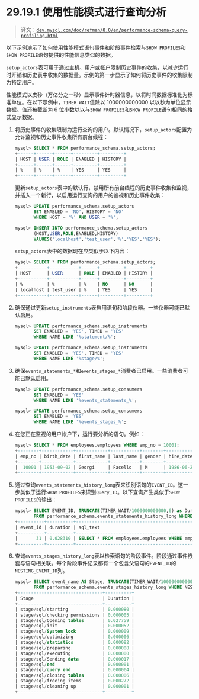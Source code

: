 # 29.19.1 使用性能模式进行查询分析

> 译文：[`dev.mysql.com/doc/refman/8.0/en/performance-schema-query-profiling.html`](https://dev.mysql.com/doc/refman/8.0/en/performance-schema-query-profiling.html)

以下示例演示了如何使用性能模式语句事件和阶段事件检索与`SHOW PROFILES`和`SHOW PROFILE`语句提供的性能信息类似的数据。

`setup_actors`表可用于通过主机、用户或帐户限制历史事件的收集，以减少运行时开销和历史表中收集的数据量。示例的第一步显示了如何将历史事件的收集限制为特定用户。

性能模式以皮秒（万亿分之一秒）显示事件计时器信息，以将时间数据标准化为标准单位。在以下示例中，`TIMER_WAIT`值除以 1000000000000 以以秒为单位显示数据。值还被截断为 6 位小数以以与`SHOW PROFILES`和`SHOW PROFILE`语句相同的格式显示数据。

1.  将历史事件的收集限制为运行查询的用户。默认情况下，`setup_actors`配置为允许监视和历史事件收集所有前台线程：

    ```sql
    mysql> SELECT * FROM performance_schema.setup_actors;
    +------+------+------+---------+---------+
    | HOST | USER | ROLE | ENABLED | HISTORY |
    +------+------+------+---------+---------+
    | %    | %    | %    | YES     | YES     |
    +------+------+------+---------+---------+
    ```

    更新`setup_actors`表中的默认行，禁用所有前台线程的历史事件收集和监视，并插入一个新行，以启用运行查询的用户的监视和历史事件收集：

    ```sql
    mysql> UPDATE performance_schema.setup_actors
           SET ENABLED = 'NO', HISTORY = 'NO'
           WHERE HOST = '%' AND USER = '%';

    mysql> INSERT INTO performance_schema.setup_actors
           (HOST,USER,ROLE,ENABLED,HISTORY)
           VALUES('localhost','test_user','%','YES','YES');
    ```

    `setup_actors`表中的数据现在应类似于以下内容：

    ```sql
    mysql> SELECT * FROM performance_schema.setup_actors;
    +-----------+-----------+------+---------+---------+
    | HOST      | USER      | ROLE | ENABLED | HISTORY |
    +-----------+-----------+------+---------+---------+
    | %         | %         | %    | NO      | NO      |
    | localhost | test_user | %    | YES     | YES     |
    +-----------+-----------+------+---------+---------+
    ```

1.  确保通过更新`setup_instruments`表启用语句和阶段仪器。一些仪器可能已默认启用。

    ```sql
    mysql> UPDATE performance_schema.setup_instruments
           SET ENABLED = 'YES', TIMED = 'YES'
           WHERE NAME LIKE '%statement/%';

    mysql> UPDATE performance_schema.setup_instruments
           SET ENABLED = 'YES', TIMED = 'YES'
           WHERE NAME LIKE '%stage/%';
    ```

1.  确保`events_statements_*`和`events_stages_*`消费者已启用。一些消费者可能已默认启用。

    ```sql
    mysql> UPDATE performance_schema.setup_consumers
           SET ENABLED = 'YES'
           WHERE NAME LIKE '%events_statements_%';

    mysql> UPDATE performance_schema.setup_consumers
           SET ENABLED = 'YES'
           WHERE NAME LIKE '%events_stages_%';
    ```

1.  在您正在监视的用户帐户下，运行要分析的语句。例如：

    ```sql
    mysql> SELECT * FROM employees.employees WHERE emp_no = 10001;
    +--------+------------+------------+-----------+--------+------------+
    | emp_no | birth_date | first_name | last_name | gender | hire_date |
    +--------+------------+------------+-----------+--------+------------+
    |  10001 | 1953-09-02 | Georgi     | Facello   | M      | 1986-06-26 |
    +--------+------------+------------+-----------+--------+------------+
    ```

1.  通过查询`events_statements_history_long`表来识别语句的`EVENT_ID`。这一步类似于运行`SHOW PROFILES`来识别`Query_ID`。以下查询产生类似于`SHOW PROFILES`的输出：

    ```sql
    mysql> SELECT EVENT_ID, TRUNCATE(TIMER_WAIT/1000000000000,6) as Duration, SQL_TEXT
           FROM performance_schema.events_statements_history_long WHERE SQL_TEXT like '%10001%';
    +----------+----------+--------------------------------------------------------+
    | event_id | duration | sql_text                                               |
    +----------+----------+--------------------------------------------------------+
    |       31 | 0.028310 | SELECT * FROM employees.employees WHERE emp_no = 10001 |
    +----------+----------+--------------------------------------------------------+
    ```

1.  查询`events_stages_history_long`表以检索语句的阶段事件。阶段通过事件嵌套与语句相关联。每个阶段事件记录都有一个包含父语句的`EVENT_ID`的`NESTING_EVENT_ID`列。

    ```sql
    mysql> SELECT event_name AS Stage, TRUNCATE(TIMER_WAIT/1000000000000,6) AS Duration
           FROM performance_schema.events_stages_history_long WHERE NESTING_EVENT_ID=31;
    +--------------------------------+----------+
    | Stage                          | Duration |
    +--------------------------------+----------+
    | stage/sql/starting             | 0.000080 |
    | stage/sql/checking permissions | 0.000005 |
    | stage/sql/Opening tables       | 0.027759 |
    | stage/sql/init                 | 0.000052 |
    | stage/sql/System lock          | 0.000009 |
    | stage/sql/optimizing           | 0.000006 |
    | stage/sql/statistics           | 0.000082 |
    | stage/sql/preparing            | 0.000008 |
    | stage/sql/executing            | 0.000000 |
    | stage/sql/Sending data         | 0.000017 |
    | stage/sql/end                  | 0.000001 |
    | stage/sql/query end            | 0.000004 |
    | stage/sql/closing tables       | 0.000006 |
    | stage/sql/freeing items        | 0.000272 |
    | stage/sql/cleaning up          | 0.000001 |
    +--------------------------------+----------+
    ```
